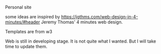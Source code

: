 Personal site

some ideas are inspired by https://jgthms.com/web-design-in-4-minutes/#header 
Jeremy Thomas' 4 minutes web design.

Templates are from w3

Web is still in developing stage. It is not quite what I wanted. But I will take time to update them. 
